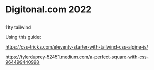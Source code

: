 # Digitonal.com 2022

##

11ty
tailwind

Using this guide:

https://css-tricks.com/eleventy-starter-with-tailwind-css-alpine-js/

https://tylerduprey-52451.medium.com/a-perfect-square-with-css-964499440998
